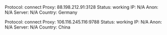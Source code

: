 Protocol: connect
Proxy: 88.198.212.91:3128
Status: working
IP: N/A
Anon: N/A
Server: N/A
Country: Germany

Protocol: connect
Proxy: 106.116.245.116:9788
Status: working
IP: N/A
Anon: N/A
Server: N/A
Country: China

